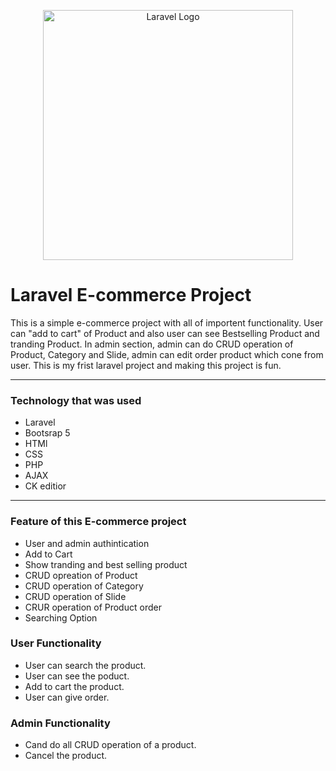 <p align="center"><a href="https://laravel.com" target="_blank"><img src="https://raw.githubusercontent.com/laravel/art/master/logo-lockup/5%20SVG/2%20CMYK/1%20Full%20Color/laravel-logolockup-cmyk-red.svg" width="400" alt="Laravel Logo"></a></p>

# Laravel E-commerce Project
This is a simple e-commerce project with all of importent functionality. User can "add to cart" of Product and also user can see Bestselling Product and tranding Product. In admin section, admin can do CRUD operation of Product, Category and Slide, admin can  edit order product which cone from user. This is my frist laravel project and making this project is fun.



***

### Technology that was used
- Laravel
- Bootsrap 5
- HTMl
- CSS
- PHP
- AJAX
- CK editior


***
### Feature of this E-commerce project
- User and admin authintication
- Add to Cart
- Show tranding and best selling product
- CRUD opreation of Product
- CRUD operation of Category
- CRUD operation of Slide
- CRUR operation of Product order
- Searching Option


### User Functionality
 - User can search the product.
 - User can see the poduct.
 - Add to cart the product.
 - User can give order.

### Admin Functionality
 - Cand do all CRUD operation of a product.
 - Cancel the product.






